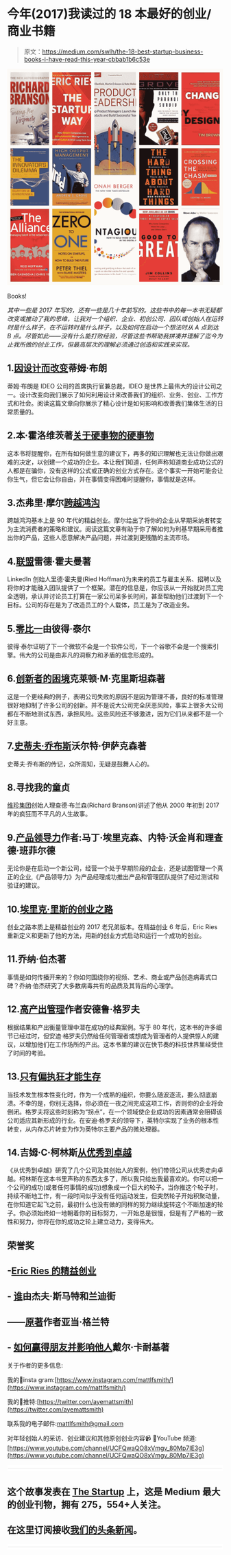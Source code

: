 # 今年(2017)我读过的 18 本最好的创业/商业书籍

> 原文：<https://medium.com/swlh/the-18-best-startup-business-books-i-have-read-this-year-cbbab1b6c53e>

![](img/236f965aeafa58e9055429388356e029.png)

Books!

*其中一些是 2017 年写的，还有一些是几十年前写的。这些书中的每一本书无疑都改变或推动了我的思维，让我对一个组织、企业、初创公司、团队或创始人在运转时是什么样子，在不运转时是什么样子，以及如何在启动一个想法时从 A 点到达 B 点。尽管如此——没有什么能打败经验，尽管这些书帮助我拼凑并理解了迄今为止我所做的创业工作，但最高层次的理解必须通过创造和实践来实现。*

## 1.[因设计而改变](https://www.ideo.com/post/change-by-design)蒂姆·布朗

蒂姆·布朗是 IDEO 公司的首席执行官兼总裁，IDEO 是世界上最伟大的设计公司之一。设计改变向我们展示了如何利用设计来改善我们的组织、业务、创业、工作方式和社会。阅读这篇文章向你展示了精心设计是如何影响和改善我们集体生活的日常质量的。

## 2.本·霍洛维茨著[关于硬事物的硬事物](https://www.amazon.com/Hard-Thing-About-Things-Building/dp/0062273205)

这本书将提醒你，在所有如何做生意的建议下，再多的知识理解也无法让你做出艰难的决定，以创建一个成功的企业。本让我们知道，任何声称知道商业成功公式的人都是在骗你，没有这样的公式或正确的创业方式存在。这个事实一开始可能会让你生气，但它会让你自由，并在事情变得困难时提醒你，事情就是这样。

## 3.杰弗里·摩尔[跨越鸿沟](https://www.amazon.com/Crossing-Chasm-3rd-Disruptive-Mainstream/dp/0062292986)

跨越鸿沟基本上是 90 年代的精益创业。摩尔给出了将你的企业从早期采纳者转变为主流消费者的策略和建议。阅读这篇文章有助于你了解如何为利基早期采用者推出你的产品，这些人愿意解决产品问题，并过渡到更残酷的主流市场。

## 4.[联盟](http://www.theallianceframework.com/)雷德·霍夫曼著

LinkedIn 创始人里德·霍夫曼(Ried Hoffman)为未来的员工与雇主关系、招聘以及将你的才能融入团队提供了一个框架。潜在的信息是，你应该从一开始就对员工完全透明，承认并讨论员工打算在一家公司呆多长时间，甚至帮助他们过渡到下一个目标。公司的存在是为了改造员工的个人载体，员工是为了改造业务。

## 5.[零比一](http://zerotoonebook.com/)由彼得·泰尔

彼得·泰尔证明了下一个微软不会是一个软件公司，下一个谷歌不会是一个搜索引擎。伟大的公司是由非凡的洞察力和矛盾的信念形成的。

## 6.[创新者的困境](https://www.amazon.com/Innovators-Dilemma-Technologies-Management-Innovation/dp/1633691780/ref=pd_lpo_sbs_14_t_0?_encoding=UTF8&psc=1&refRID=PESNCP6MGHJQFT8RKXTP)克莱顿·M·克里斯坦森著

这是一个更经典的例子，表明公司失败的原因不是因为管理不善，良好的标准管理很好地抑制了许多公司的创新。并不是说大公司完全厌恶风险，事实上很多大公司都在不断地测试东西，承担风险。这些风险还不够激进，因为它们从来都不是一个好主意。

## 7.[史蒂夫·乔布斯](https://www.amazon.com/Steve-Jobs-Walter-Isaacson/dp/1451648537)沃尔特·伊萨克森著

史蒂夫·乔布斯的传记，众所周知，无疑是鼓舞人心的。

## 8.寻找我的童贞

[维珍集团](https://www.virgin.com/company)创始人理查德·布兰森(Richard Branson)讲述了他从 2000 年初到 2017 年的疯狂而不平凡的人生故事。

## 9.[产品领导力](https://productleadershipbook.com/)作者:马丁·埃里克森、内特·沃金肖和理查德·班菲尔德

无论你是在启动一个新公司，经营一个处于早期阶段的企业，还是试图管理一个真正的企业,《产品领导力》为产品经理成功推出产品和管理团队提供了经过测试和验证的建议。

## 10.[埃里克·里斯的创业之路](http://www.thestartupway.com/)

创业之路本质上是精益创业的 2017 老兄弟版本。在精益创业 6 年后，Eric Ries 重新定义和更新了他的方法，用新的创业方式启动和运行一个成功的创业。

## 11.乔纳·伯杰著

事情是如何传播开来的？你如何围绕你的视频、艺术、商业或产品创造病毒式口碑？乔纳·伯杰研究了大多数病毒共有的品质及其背后的心理学。

## 12.[高产出管理](https://www.amazon.com/High-Output-Management-Andrew-Grove/dp/0679762884)作者安德鲁·格罗夫

根据结果和产出衡量管理中潜在成功的经典案例。写于 80 年代，这本书的许多细节已经过时，但安迪·格罗夫仍然给任何管理者或想成为管理者的人提供惊人的建议，以增加他们在工作场所的产出。这本书里的建议在快节奏的科技世界里经受住了时间的考验。

## 13.[只有偏执狂才能生存](https://www.amazon.com/Only-Paranoid-Survive-Exploit-Challenge/dp/0385483821/ref=pd_lpo_sbs_14_t_1?_encoding=UTF8&psc=1&refRID=M5XN177BGFK9ENT60FS9)

当技术发生根本性变化时，作为一个成熟的组织，你要么随波逐流，要么彻底崩溃。不幸的是，你别无选择，你必须在一夜之间完成这项工作，否则你的企业将会倒闭。格罗夫将这些时刻称为“拐点”，在一个领域使企业成功的因素通常会阻碍该公司适应其新形成的行业。在安迪·格罗夫的领导下，英特尔实现了业务的根本性转变，从内存芯片转变为作为英特尔主要产品的微处理器。

## 14.吉姆·C·柯林斯[从优秀到卓越](https://www.amazon.com/Good-Great-Some-Companies-Others/dp/0066620996)

《从优秀到卓越》研究了几个公司及其创始人的案例，他们带领公司从优秀走向卓越。柯林斯在这本书里声称的东西太多了，所以我只给出我最喜欢的。你可以把一个公司的成功(或者任何事情的成功)想象成一个巨大的轮子。当你推这个轮子时，持续不断地工作，有一段时间似乎没有任何运动发生，但突然轮子开始积聚动量，在你知道它起飞之前，最初什么也没有做的同样的努力继续旋转这个不断加速的轮子。你必须始终如一地朝着你的目标努力，一开始总是很慢，但是有了严格的一致性和努力，你将在你的成功之轮上建立动力，变得伟大。

## 荣誉奖

## -[Eric Ries 的精益创业](http://theleanstartup.com/)

## - [谁](https://www.amazon.com/Who-Geoff-Smart/dp/0345504194)由杰夫·斯马特和兰迪街

## ——[原著](http://www.adamgrant.net/originals)作者亚当·格兰特

## - [如何赢得朋友并影响他人](https://www.amazon.com/How-Win-Friends-Influence-People/dp/0671027034)戴尔·卡耐基著

关于作者的更多信息:

我的📸insta gram:[https://www.instagram.com/mattlfsmith/](https://www.instagram.com/mattlfsmith/)

我的🐥推特:[https://twitter.com/ayemattsmith](https://twitter.com/ayemattsmith)

联系我的电子邮件:[mattlfsmith@gmail.com](mailto:mattlfsmith@gmail.com)

对年轻创始人的采访、创业建议和其他原创创业内容📹 🔴YouTube 频道:[https://www.youtube.com/channel/UCFQwaQO8xVmgv_80Mp7IE3g](https://www.youtube.com/channel/UCFQwaQO8xVmgv_80Mp7IE3g)

![](img/731acf26f5d44fdc58d99a6388fe935d.png)

## 这个故事发表在 [The Startup](https://medium.com/swlh) 上，这是 Medium 最大的创业刊物，拥有 275，554+人关注。

## 在这里订阅接收[我们的头条新闻](http://growthsupply.com/the-startup-newsletter/)。

![](img/731acf26f5d44fdc58d99a6388fe935d.png)